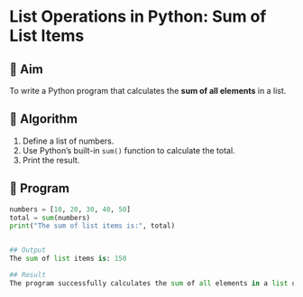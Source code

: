# List Operations in Python: Sum of List Items

## 🎯 Aim
To write a Python program that calculates the **sum of all elements** in a list.

## 🧠 Algorithm
1. Define a list of numbers.
2. Use Python’s built-in `sum()` function to calculate the total.
3. Print the result.

## 🧾 Program
```python
numbers = [10, 20, 30, 40, 50]
total = sum(numbers)
print("The sum of list items is:", total)


## Output
The sum of list items is: 150

## Result
The program successfully calculates the sum of all elements in a list using Python’s built-in sum() function.
